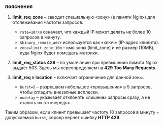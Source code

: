 ### пояснения
1. **limit_req_zone** – заводит специальную «зону» (в памяти Nginx) для отслеживания частоты запросов.
    - `rate=10r/m` означает, что каждый IP может делать не более 10 запросов в минуту.
    - `$binary_remote_addr` используется как «ключ» (IP-адрес клиента).
    - `zone=limit_zone:10m` – имя зоны (limit_zone) и её размер (10MB), куда Nginx будет помещать метрики.

2. **limit_req_status 429** – по умолчанию при превышении лимита Nginx выдаёт 503. Здесь мы переопределяем на **429 Too Many Requests**.

3. **limit_req** в **location** – включает ограничение для данной зоны.
    - `burst=5` – разрешаем небольшое «превышение» в 5 запросов, чтобы сгладить внезапные всплески.
    - `nodelay` – указывает отклонять «лишние» запросы сразу, а не ставить их в «очередь».

Таким образом, если клиент превышает частоту 10 запросов в минуту + допускаемый `burst`, сервер вернёт ошибку **HTTP 429**.